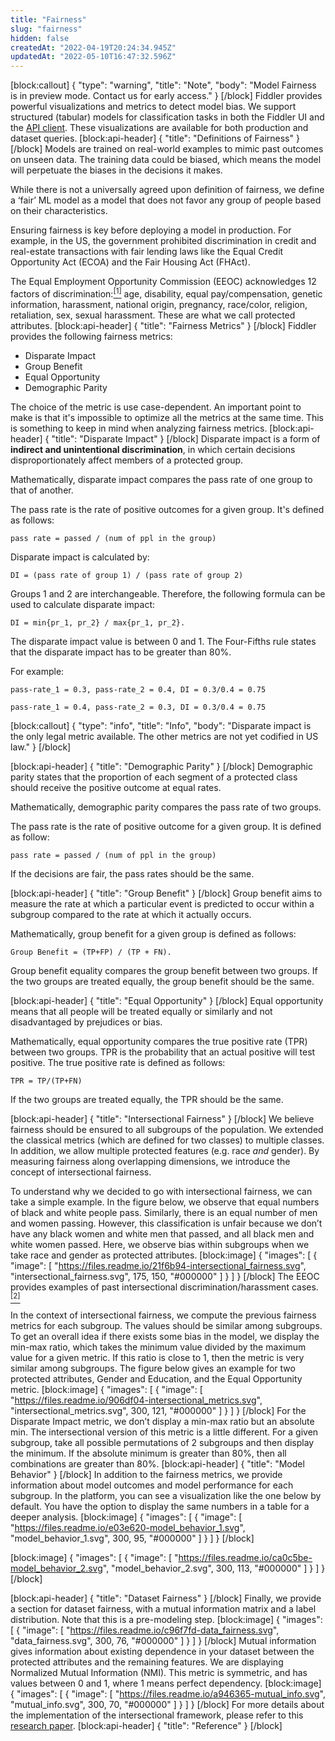 ```yaml
---
title: "Fairness"
slug: "fairness"
hidden: false
createdAt: "2022-04-19T20:24:34.945Z"
updatedAt: "2022-05-10T16:47:32.596Z"
---
```

[block:callout]
{
  "type": "warning",
  "title": "Note",
  "body": "Model Fairness is in preview mode. Contact us for early access."
}
[/block]
Fiddler provides powerful visualizations and metrics to detect model bias. We support structured (tabular) models for classification tasks in both the Fiddler UI and the [API client](https://api.fiddler.ai/#run-fairness). These visualizations are available for both production and dataset queries.
[block:api-header]
{
  "title": "Definitions of Fairness"
}
[/block]
Models are trained on real-world examples to mimic past outcomes on unseen data. The training data could be biased, which means the model will perpetuate the biases in the decisions it makes.

While there is not a universally agreed upon definition of fairness, we define a ‘fair’ ML model as a model that does not favor any group of people based on their characteristics.

Ensuring fairness is key before deploying a model in production. For example, in the US, the government prohibited discrimination in credit and real-estate transactions with fair lending laws like the Equal Credit Opportunity Act (ECOA) and the Fair Housing Act (FHAct).

The Equal Employment Opportunity Commission (EEOC) acknowledges 12 factors of discrimination:[<sup>[1]</sup>](#reference) age, disability, equal pay/compensation, genetic information, harassment, national origin, pregnancy, race/color, religion, retaliation, sex, sexual harassment. These are what we call protected attributes.
[block:api-header]
{
  "title": "Fairness Metrics"
}
[/block]
Fiddler provides the following fairness metrics:

* Disparate Impact
* Group Benefit
* Equal Opportunity
* Demographic Parity

The choice of the metric is use case-dependent. An important point to make is that it's impossible to optimize all the metrics at the same time. This is something to keep in mind when analyzing fairness metrics.
[block:api-header]
{
  "title": "Disparate Impact"
}
[/block]
Disparate impact is a form of **indirect and unintentional discrimination**, in which certain decisions disproportionately affect members of a protected group.

Mathematically, disparate impact compares the pass rate of one group to that of another.

The pass rate is the rate of positive outcomes for a given group. It's defined as follows:

```
pass rate = passed / (num of ppl in the group)
```

Disparate impact is calculated by:

```
DI = (pass rate of group 1) / (pass rate of group 2)
```

Groups 1 and 2 are interchangeable. Therefore, the following formula can be used to calculate disparate impact:

```
DI = min{pr_1, pr_2} / max{pr_1, pr_2}.
```

The disparate impact value is between 0 and 1. The Four-Fifths rule states that the disparate impact has to be greater than 80%.

For example:

```
pass-rate_1 = 0.3, pass-rate_2 = 0.4, DI = 0.3/0.4 = 0.75
```

```
pass-rate_1 = 0.4, pass-rate_2 = 0.3, DI = 0.3/0.4 = 0.75
```
[block:callout]
{
  "type": "info",
  "title": "Info",
  "body": "Disparate impact is the only legal metric available. The other metrics are not yet codified in US law."
}
[/block]

[block:api-header]
{
  "title": "Demographic Parity"
}
[/block]
Demographic parity states that the proportion of each segment of a protected class should receive the positive outcome at equal rates.

Mathematically, demographic parity compares the pass rate of two groups.

The pass rate is the rate of positive outcome for a given group. It is defined as follow:

```
pass rate = passed / (num of ppl in the group)
```

If the decisions are fair, the pass rates should be the same.

[block:api-header]
{
  "title": "Group Benefit"
}
[/block]
Group benefit aims to measure the rate at which a particular event is predicted to occur within a subgroup compared to the rate at which it actually occurs.

Mathematically, group benefit for a given group is defined as follows:

	Group Benefit = (TP+FP) / (TP + FN).

Group benefit equality compares the group benefit between two groups. If the two groups are treated equally, the group benefit should be the same.

[block:api-header]
{
  "title": "Equal Opportunity"
}
[/block]
Equal opportunity means that all people will be treated equally or similarly and not disadvantaged by prejudices or bias.

Mathematically, equal opportunity compares the true positive rate (TPR) between two groups. TPR is the probability that an actual positive will test positive. The true positive rate is defined as follows:

```
TPR = TP/(TP+FN)
```

If the two groups are treated equally, the TPR should be the same.

[block:api-header]
{
  "title": "Intersectional Fairness"
}
[/block]
We believe fairness should be ensured to all subgroups of the population. We extended the classical metrics (which are defined for two classes) to multiple classes. In addition, we allow multiple protected features (e.g. race *and* gender). By measuring fairness along overlapping dimensions, we introduce the concept of intersectional fairness.

To understand why we decided to go with intersectional fairness, we can take a simple example. In the figure below, we observe that equal numbers of black and white people pass. Similarly, there is an equal number of men and women passing. However, this classification is unfair because we don’t have any black women and white men that passed, and all black men and white women passed. Here, we observe bias within subgroups when we take race and gender as protected attributes.
[block:image]
{
  "images": [
    {
      "image": [
        "https://files.readme.io/21f6b94-intersectional_fairness.svg",
        "intersectional_fairness.svg",
        175,
        150,
        "#000000"
      ]
    }
  ]
}
[/block]
The EEOC provides examples of past intersectional discrimination/harassment cases.[<sup>[2]</sup>](#reference)

In the context of intersectional fairness, we compute the previous fairness metrics for each subgroup. The values should be similar among subgroups. To get an overall idea if there exists some bias in the model, we display the min-max ratio, which takes the minimum value divided by the maximum value for a given metric. If this ratio is close to 1, then the metric is very similar among subgroups. The figure below gives an example for two protected attributes, Gender and Education, and the Equal Opportunity metric.
[block:image]
{
  "images": [
    {
      "image": [
        "https://files.readme.io/906df04-intersectional_metrics.svg",
        "intersectional_metrics.svg",
        300,
        121,
        "#000000"
      ]
    }
  ]
}
[/block]
For the Disparate Impact metric, we don’t display a min-max ratio but an absolute min. The intersectional version of this metric is a little different. For a given subgroup, take all possible permutations of 2 subgroups and then display the minimum. If the absolute minimum is greater than 80%, then all combinations are greater than 80%.
[block:api-header]
{
  "title": "Model Behavior"
}
[/block]
In addition to the fairness metrics, we provide information about model outcomes and model performance for each subgroup. In the platform, you can see a visualization like the one below by default. You have the option to display the same numbers in a table for a deeper analysis.
[block:image]
{
  "images": [
    {
      "image": [
        "https://files.readme.io/e03e620-model_behavior_1.svg",
        "model_behavior_1.svg",
        300,
        95,
        "#000000"
      ]
    }
  ]
}
[/block]

[block:image]
{
  "images": [
    {
      "image": [
        "https://files.readme.io/ca0c5be-model_behavior_2.svg",
        "model_behavior_2.svg",
        300,
        113,
        "#000000"
      ]
    }
  ]
}
[/block]

[block:api-header]
{
  "title": "Dataset Fairness"
}
[/block]
Finally, we provide a section for dataset fairness, with a mutual information matrix and a label distribution. Note that this is a pre-modeling step.
[block:image]
{
  "images": [
    {
      "image": [
        "https://files.readme.io/c96f7fd-data_fairness.svg",
        "data_fairness.svg",
        300,
        76,
        "#000000"
      ]
    }
  ]
}
[/block]
Mutual information gives information about existing dependence in your dataset between the protected attributes and the remaining features. We are displaying Normalized Mutual Information (NMI). This metric is symmetric, and has values between 0 and 1, where 1 means perfect dependency.
[block:image]
{
  "images": [
    {
      "image": [
        "https://files.readme.io/a946365-mutual_info.svg",
        "mutual_info.svg",
        300,
        70,
        "#000000"
      ]
    }
  ]
}
[/block]
For more details about the implementation of the intersectional framework, please refer to this [research paper](https://arxiv.org/pdf/2101.01673.pdf).
[block:api-header]
{
  "title": "Reference"
}
[/block]
[^1]: USEEOC article on [_Discrimination By Type_](https://www.eeoc.gov/discrimination-type)
[^2]:  USEEOC article on [_Intersectional Discrimination/Harassment_](https://www.eeoc.gov/initiatives/e-race/significant-eeoc-racecolor-casescovering-private-and-federal-sectors#intersectional)